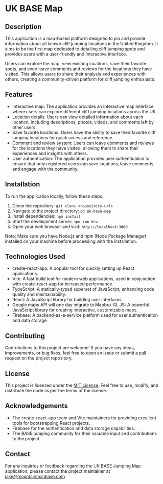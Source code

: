 # UK BASE Map

## Description
This application is a map-based platform designed to pin and provide information about all known cliff jumping locations in the United Kingdom. It aims to be the first map dedicated to detailing cliff jumping spots and provides users with a user-friendly and interactive interface.

Users can explore the map, view existing locations, save their favorite spots, and even leave comments and reviews for the locations they have visited. This allows users to share their analysis and experiences with others, creating a community-driven platform for cliff jumping enthusiasts.

## Features
- Interactive map: The application provides an interactive map interface where users can explore different cliff jumping locations across the UK.
- Location details: Users can view detailed information about each location, including descriptions, photos, videos, and comments left by other users.
- Save favorite locations: Users have the ability to save their favorite cliff jumping locations for quick access and reference.
- Comment and review system: Users can leave comments and reviews for the locations they have visited, allowing them to share their experiences and insights with others.
- User authentication: The application provides user authentication to ensure that only registered users can save locations, leave comments, and engage with the community.

## Installation
To run the application locally, follow these steps:

1. Clone the repository: `git clone <repository-url>`
2. Navigate to the project directory: `cd uk-base-map`
3. Install dependencies: `npm install`
4. Start the development server: `npm run dev`
5. Open your web browser and visit: `http://localhost:3000`

Note: Make sure you have Node.js and npm (Node Package Manager) installed on your machine before proceeding with the installation.

## Technologies Used
- create-react-app: A popular tool for quickly setting up React applications.
- Vite: A fast build tool for modern web applications, used in conjunction with create-react-app for increased performance.
- TypeScript: A statically-typed superset of JavaScript, enhancing code quality and maintainability.
- React: A JavaScript library for building user interfaces.
- Google maps API will one day migrate to Mapbox GL JS: A powerful JavaScript library for creating interactive, customizable maps.
- Firebase: A backend-as-a-service platform used for user authentication and data storage.

## Contributing
Contributions to this project are welcome! If you have any ideas, improvements, or bug fixes, feel free to open an issue or submit a pull request on the project repository.

## License
This project is licensed under the [MIT License](LICENSE). Feel free to use, modify, and distribute the code as per the terms of the license.

## Acknowledgements
- The create-react-app team and Vite maintainers for providing excellent tools for bootstrapping React projects.
- Firebase for the authentication and data storage capabilities.
- The BASE jumping community for their valuable input and contributions to the project.

## Contact
For any inquiries or feedback regarding the UK BASE Jumping Map application, please contact the project maintainer at jake@mountainmanbase.com
